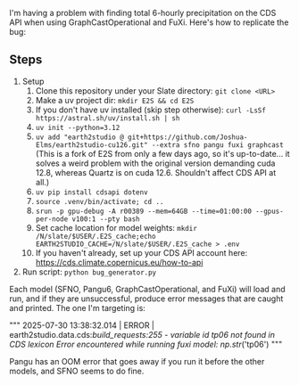 I'm having a problem with finding total 6-hourly precipitation on the CDS API when using GraphCastOperational and FuXi. Here's how to replicate the bug: 

## Steps
1. Setup
    1. Clone this repository under your Slate directory: `git clone <URL>`
    2. Make a uv project dir: `mkdir E2S && cd E2S`
    3. If you don't have uv installed (skip step otherwise): `curl -LsSf https://astral.sh/uv/install.sh | sh`
    4. `uv init --python=3.12`
    5. `uv add "earth2studio @ git+https://github.com/Joshua-Elms/earth2studio-cu126.git" --extra sfno pangu fuxi graphcast` (This is a fork of E2S from only a few days ago, so it's up-to-date... it solves a weird problem with the original version demanding cuda 12.8, whereas Quartz is on cuda 12.6. Shouldn't affect CDS API at all.)
    6. `uv pip install cdsapi dotenv`
    7. `source .venv/bin/activate; cd ..`
    8. `srun -p gpu-debug -A r00389 --mem=64GB --time=01:00:00 --gpus-per-node v100:1 --pty bash`
    9. Set cache location for model weights: `mkdir /N/slate/$USER/.E2S_cache;echo EARTH2STUDIO_CACHE=/N/slate/$USER/.E2S_cache > .env`
    10. If you haven't already, set up your CDS API account here: https://cds.climate.copernicus.eu/how-to-api
2. Run script: `python bug_generator.py`

Each model (SFNO, Pangu6, GraphCastOperational, and FuXi) will load and run, and if they are unsuccessful, produce error messages that are caught and printed. The one I'm targeting is:

"""
2025-07-30 13:38:32.014 | ERROR    | earth2studio.data.cds:_build_requests:255 - variable id tp06 not found in CDS lexicon
        Error encountered while running fuxi model: np.str_('tp06')
"""

Pangu has an OOM error that goes away if you run it before the other models, and SFNO seems to do fine. 
